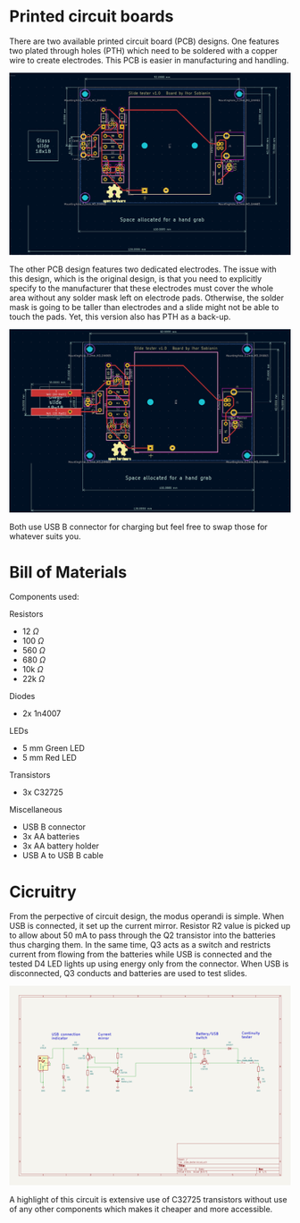 # Printed circuit boards

There are two available printed circuit board (PCB) designs. One features two plated through holes (PTH) which need to be soldered with a copper wire to create electrodes. This PCB is easier in manufacturing and handling.

 ![PCB](../figures/KiCAD/pcb.png)

The other PCB design features two dedicated electrodes. The issue with this design, which is the original design, is that you need to explicitly specify to the manufacturer that these electrodes must cover
the whole area without any solder mask left on electrode pads. Otherwise, the solder mask is going to be taller than electrodes and a slide might not be able to touch the pads. Yet, this version also has PTH as a back-up.

 ![PCB](../figures/KiCAD/pcb_electrodes.png)

Both use USB B connector for charging but feel free to swap those for whatever suits you.

# Bill of Materials

Components used:

Resistors

- 12 $\Omega$
- 100 $\Omega$
- 560 $\Omega$
- 680 $\Omega$
- 10k $\Omega$
- 22k $\Omega$

Diodes

- 2x 1n4007

LEDs

- 5 mm Green LED
- 5 mm Red LED

Transistors

- 3x C32725

Miscellaneous

- USB B connector
- 3x AA batteries
- 3x AA battery holder
- USB A to USB B cable

# Cicruitry

From the perpective of circuit design, the modus operandi is simple. When USB is connected, it set up the current mirror. Resistor R2 value is picked up to allow about 50 mA to pass through the Q2 transistor
into the batteries thus charging them. In the same time, Q3 acts as a switch and restricts current from flowing from the batteries while USB is connected and the tested D4 LED lights up using energy only from
the connector. When USB is disconnected, Q3 conducts and batteries are used to test slides.

 ![circuit](../figures/KiCAD/circuit.png)

A highlight of this circuit is extensive use of C32725 transistors without use of any other components which makes it cheaper and more accessible.